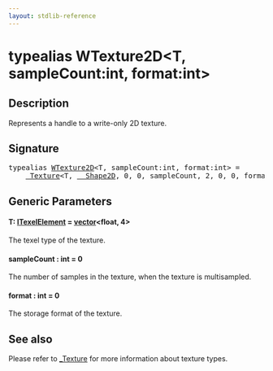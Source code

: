 ```yaml
---
layout: stdlib-reference
---
```


# typealias WTexture2D\<T, sampleCount:int, format:int\>

## Description

Represents a handle to a write-only 2D texture.

## Signature

<pre>
<span class='code_keyword'>typealias</span> <a href="wtexture2d-019.html" class="code_type">WTexture2D</a>&lt;T, sampleCount:<span class="code_keyword">int</span>, format:<span class="code_keyword">int</span>&gt; = 
    <a href="../types/0texture-01/index.html" class="code_type">_Texture</a>&lt;T, <a href="../types/0_shape2d-028/index.html" class="code_type">__Shape2D</a>, 0, 0, sampleCount, 2, 0, 0, format&gt;;
</pre>

## Generic Parameters

####  <a id="typeparam-T"></a>T: [ITexelElement](../interfaces/itexelelement-016/index.html) = [vector](../types/vector/index.html)\<float, 4\>
The texel type of the texture.

####  <a id="decl-sampleCount"></a>sampleCount  : int = 0
The number of samples in the texture, when the texture is multisampled.

####  <a id="decl-format"></a>format  : int = 0
The storage format of the texture.


## See also

Please refer to <span class='code'><a href="../types/0texture-01/index.html" class="code_type">_Texture</a></span> for more information about texture types.


